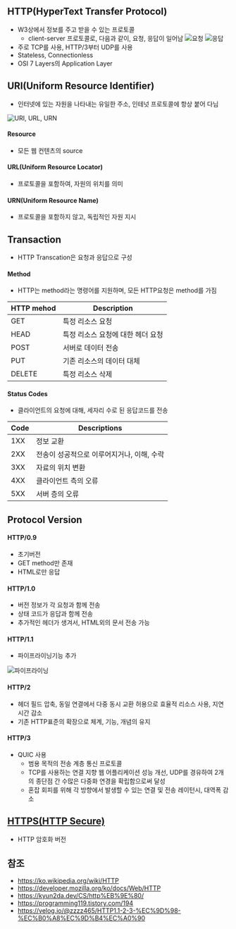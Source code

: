 ## HTTP(HyperText Transfer Protocol)
- W3상에서 정보를 주고 받을 수 있는 프로토콜
    - client-server 프로토콜로, 다음과 같이, 요청, 응답이 일어남
![요청](https://mdn.mozillademos.org/files/13687/HTTP_Request.png)
![응답](https://mdn.mozillademos.org/files/13691/HTTP_Response.png)
- 주로 TCP를 사용, HTTP/3부터 UDP를 사용
- Stateless, Connectionless
- OSI 7 Layers의 Application Layer

## URI(Uniform Resource Identifier)
- 인터넷에 있는 자원을 나타내는 유일한 주소, 인테넛 프로토콜에 항상 붙어 다님

![URI, URL, URN](https://img1.daumcdn.net/thumb/R1280x0/?scode=mtistory2&fname=https%3A%2F%2Fblog.kakaocdn.net%2Fdn%2FAkL2o%2FbtqJptEQJmu%2FomyDDiWIRr99BFKeVIpTt0%2Fimg.png)

#### Resource
- 모든 웹 컨텐츠의 source

#### URL(Uniform Resource Locator)
- 프로토콜을 포함하여, 자원의 위치를 의미

#### URN(Uniform Resource Name)
- 프로토콜을 포함하지 않고, 독립적인 자원 지시

## Transaction
- HTTP Transcation은 요청과 응답으로 구성

#### Method
- HTTP는 method라는 명령어를 지원하며, 모든 HTTP요청은 method를 가짐

|HTTP mehod|Description|
|---|---|
|GET|특정 리소스 요청|
|HEAD|특정 리소스 요청에 대한 헤더 요청|
|POST|서버로 데이터 전송|
|PUT|기존 리소스의 데이터 대체|
|DELETE|특정 리소스 삭제|

#### Status Codes
- 클라이언트의 요청에 대해, 세자리 수로 된 응답코드를 전송

|Code|Descriptions|
|---|---|
|1XX|정보 교환|
|2XX|전송이 성공적으로 이루어지거나, 이해, 수락|
|3XX|자료의 위치 변환|
|4XX|클라이언트 측의 오류|
|5XX|서버 층의 오류|

## Protocol Version

#### HTTP/0.9
- 초기버전
- GET method만 존재
- HTML로만 응답

#### HTTP/1.0
- 버전 정보가 각 요청과 함께 전송
- 상태 코드가 응답과 함께 전송
- 추가적인 헤더가 생겨서, HTML외의 문서 전송 가능

#### HTTP/1.1
- 파이프라이닝기능 추가

![파이프라이닝](https://mdn.mozillademos.org/files/13727/HTTP1_x_Connections.png)

#### HTTP/2
- 헤더 필드 압축, 동일 연결에서 다중 동시 교환 허용으로 효율적 리소스 사용, 지연 시간 감소
- 기존 HTTP표준의 확장으로 체계, 기능, 개념의 유지

#### HTTP/3
- QUIC 사용
    - 범용 목적의 전송 계층 통신 프로토콜
    - TCP를 사용하는 연결 지향 웹 어플리케이션 성능 개선, UDP를 경유하여 2개의 종단점 간 수많은 다중화 연경을 확립함으로써 달성
    - 혼잡 회피를 위해 각 방향에서 발생할 수 있는 연결 및 전송 레이턴시, 대역폭 감소

## [HTTPS(HTTP Secure)](HTTPS.md)
- HTTP 암호화 버전

## 참조
- https://ko.wikipedia.org/wiki/HTTP
- https://developer.mozilla.org/ko/docs/Web/HTTP
- https://kyun2da.dev/CS/http%EB%9E%80/
- https://programming119.tistory.com/194
- https://velog.io/@zzzz465/HTTP1.1-2-3-%EC%9D%98-%EC%B0%A8%EC%9D%B4%EC%A0%90
